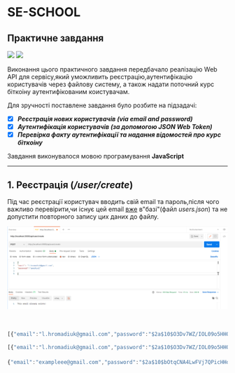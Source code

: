 # SE-SCHOOL
## Практичне завдання

![](https://img.shields.io/badge/Node.js-43853D?style=for-the-badge&logo=node.js&logoColor=white) 
![](https://img.shields.io/badge/Express.js-404D59?style=for-the-badge)


Виконання цього практичного завдання передбачало реалізацію Web API для сервісу,який уможливить реєстрацію,аутентифікацію користувачів через файлову систему, а також надати поточний курс біткоіну аутентифікованим коистувачам.

Для зручності поставлене завдання було розбите на підзадачі:
- [X] ***Реєстрація нових користувачів (via email and password)***
- [X] ***Аутентифікація користувачів (за допомогою JSON Web Token)***
- [X] ***Перевірка факту аутентифікації та надання відомостей про курс біткоіну***
  
Завдання виконувалося мовою програмування **JavaScript**
  _____
## 1. Реєстрація (*/user/create*)

Під час реєстрації користувач вводить свій email та пароль,після чого важливо перевірити,чи існує цей email  <ins>вже</ins> в"базі"(файл *users.json*) та не допустити повторного запису цих даних до файлу.

![](https://github.com/l-hromadiuk/SE-SCHOOL/blob/main/screenshots%20for%20readme/emailex.png)




![]()













```javascript
[{"email":"l.hromadiuk@gmail.com","password":"$2a$10$O3Dv7WZ/IOL09o5HHOjQkeOCVrkomMEU8ybQeV3uRmku0QLPN4.Yi"}]
```








```javascript
[{"email":"l.hromadiuk@gmail.com","password":"$2a$10$O3Dv7WZ/IOL09o5HHOjQkeOCVrkomMEU8ybQeV3uRmku0QLPN4.Yi"},

{"email":"exampleee@gmail.com","password":"$2a$10$bOtqCNA4LwFVj7QPicHHd.5aPTu8oKY5eAhmLs1QWiEU.j7Ndimd."}]
```
